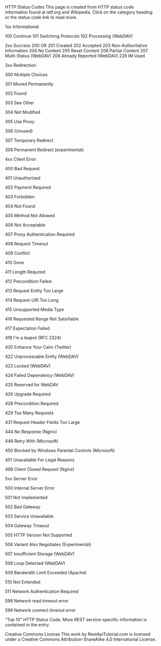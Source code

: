 HTTP Status Codes
This page is created from HTTP status code information found at ietf.org and Wikipedia. Click on the category heading or the status code link to read more.

1xx Informational

100 Continue
101 Switching Protocols
102 Processing (WebDAV)

2xx Success
200 OK
201 Created
202 Accepted
203 Non-Authoritative Information
204 No Content
205 Reset Content
206 Partial Content
207 Multi-Status (WebDAV)
208 Already Reported (WebDAV)
226 IM Used

 
3xx Redirection

300 Multiple Choices




301 Moved Permanently




302 Found




303 See Other




 304 Not Modified








305 Use Proxy


306 (Unused)


307 Temporary Redirect




308 Permanent Redirect (experimental)

4xx Client Error



 400 Bad Request



 401 Unauthorized



402 Payment Required


 403 Forbidden



 404 Not Found



405 Method Not Allowed


406 Not Acceptable




407 Proxy Authentication Required


408 Request Timeout


 409 Conflict




410 Gone



411 Length Required


412 Precondition Failed


413 Request Entity Too Large



414 Request-URI Too Long


415 Unsupported Media Type


416 Requested Range Not Satisfiable



417 Expectation Failed


418 I'm a teapot (RFC 2324)

420 Enhance Your Calm (Twitter)

422 Unprocessable Entity (WebDAV)


423 Locked (WebDAV)


424 Failed Dependency (WebDAV)


425 Reserved for WebDAV


426 Upgrade Required


428 Precondition Required





429 Too Many Requests





431 Request Header Fields Too Large




444 No Response (Nginx)

449 Retry With (Microsoft)

450 Blocked by Windows Parental Controls (Microsoft)

451 Unavailable For Legal Reasons

499 Client Closed Request (Nginx)

 
5xx Server Error



 500 Internal Server Error



501 Not Implemented


502 Bad Gateway


503 Service Unavailable


504 Gateway Timeout


505 HTTP Version Not Supported


506 Variant Also Negotiates (Experimental)


507 Insufficient Storage (WebDAV)


508 Loop Detected (WebDAV)


509 Bandwidth Limit Exceeded (Apache)

510 Not Extended



511 Network Authentication Required












598 Network read timeout error

599 Network connect timeout error

 

 "Top 10" HTTP Status Code. More REST service-specific information is contained in the entry.

Creative Commons License
This work by RestApiTutorial.com is licensed under a Creative Commons Attribution-ShareAlike 4.0 International License.

